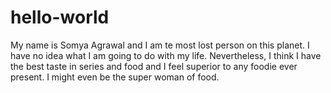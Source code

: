 # hello-world
My name is Somya Agrawal and I am te most lost person on this planet. I have no idea what I am going to do with my life.
Nevertheless, I think I have the best taste in series and food and I feel superior to any foodie ever present. 
I might even be the super woman of food. 
